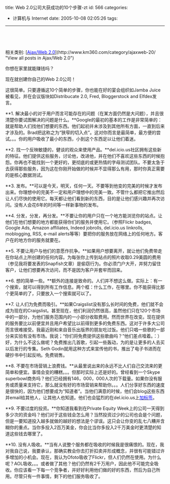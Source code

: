 title: Web 2.0公司大获成功的10个步骤-zt
id: 566
categories:
  - 计算机与 Internet
date: 2005-10-08 02:05:26
tags:
---

<div id="msgcns!9697D6160EFEBC17!275" class="bvMsg"><div>

## [<u><font color="#800080"></font></u>](http://www.km360.com/2005/09/01/web-20%e5%85%ac%e5%8f%b8%e5%a4%a7%e8%8e%b7%e6%88%90%e5%8a%9f%e7%9a%8410%e4%b8%aa%e6%ad%a5%e9%aa%a4/ "Web 2.0公司大获成功的10个步骤的永久连接") 

<div>相关类别: [<u><font color="#0000ff">Ajax/Web 2.0</font></u>](http://www.km360.com/category/ajaxweb-20/ "View all posts in Ajax/Web 2.0") </div>
<div>

你想在家里就能赚钱吗？ 

现在就创建你自己的Web 2.0公司！

这很简单。只要遵循这10个简单的步骤，你也能在好的宴会组织如Jamba Juice被看见，并在会议版块如Distribucate 2.0, Fred, Bloggerstock and Elfdex发言。

**1\. 解决最小的对于用户而言可能存在的问题（在某方面仍然是大问题），并且很清楚你要试图解决的问题是什么。**Google的最初的基本的工作是非常简单的：就是帮助人们找他们想要的东西。他们起初并未涉及到其他所有方面，一直到后来才涉及的。Brad把这称之为“狭窄的切入点”。这对你而言是最简单，最方便的尝试。。。你的用户吸收了最小的东西，小到这个东西足以让他们着迷。

**2\. 找一个反映敏捷的，健谈的观众来使用产品。**del.icio.us社区拥有这些新的特征。他们提供这些服务，讨论他，改进他，并在他们不喜欢这些东西的时候抱怨。你再也不能找到一个更好的，更彻底的或更热情的字母测试团队。不要太急于去获得那些服务，因为这在你刚开始做的时候并不显得那么有用，那时你真正需要的是核心数据测试。

**3\. 发布。**可以是今天，明天，任何一天。不要等到他变的完美的时候才发布出来。你理想中的完美不一定和用户理想中的完美一致。不管什么都把它推出然后让人们尽快的使用它。每天都让他们看到新的东西，目的是让他们感兴趣并再次访问。没有人会花6年的时间等一样新事物的发布。

**4\. 分发，分发，再分发。**不要让你的用户只在一个地方能浏览你的站点。让他们在他们想要的地方都能获得你们的服务并使用它。（参照Flickr badges, Google Ads, Amazon
affiliates, Indeed jobrolls, del.icio.us linkrolls, moblogging, RSS,
e-mail alerts等等）要把你的服务放在网络上的任何地方。客户在的地方你的服务就要在。

**5\. 不要让用户与他们的意愿作抗争。**如果用户想要离开，就让他们免费带走在你站点上所创建的任何内容。为每张你上传到站点的照片收取0.29美圆的费用（参见我将要发表的Snapfish文章）是偷窃行为。你必须门户大开，并努力留住客户，让他们想要再次访问，而不是因为客户并套牢而回来。

**6\. 想的简单一些。**额外的连接是致命的。人们并不想这么做。实际上：有一个搜索，就可以得到所有工作信息。两个框：什么工作，在哪里。你不能获得比那个更简单的了，只要放入一个搜索就可以了。

**7\. 让人们为免费而吸引。**如果Craigslist没有那么长时间的免费，他们就不会成为现在的Craigslist。甚至现在，他们利润仍然很高，虽然他们只在120个市场中的一部分，为他们服务范围内的一小部分收取费用。然而世界在改变。现在提供的服务要比以前便宜并且用户希望比以前得到更多的免费东西。这对于许多大公司而言很难接受。我最近刚和来自音乐出版界的朋友吃过饭。他们只唱一些歌的一部分来实验有没有市场。我说；“你们将免费提供这些歌曲吗？”他们差点噎着。：）好，为什么不这么做呢？免费推出几首歌，引起一些轰动，为的是让更多的人去买以后发行的专集。Seth Godin就用这种方式来宣传他的书，推出了电子书进而在硬抄书中引起反响。免费销售。

**8\. 不要在市场营销上浪费钱。**从最里说出来的永远不比人们自己交流来的更简单和便宜。事情会变的糟糕。。。但那时实际上还是好的。曾经看到一个Skype
superbowl商务吗？他们已经拥有146，000，000人次的下载量。如果你没有服务或质量来支持它，那么就没有好的市场营销来帮助你。。。人们分享好东西的速度是很快的，因为他们想要成为“知道者”。当他们满意的时候，他们会blog这些东西并email给其他人，让其他人也知道。他们也会猛烈的在del.icio.us上[<u><font color="#0000ff">加标签</font></u>](http://del.icio.us/popular/)。

**9\. 不要过度的投资。**你知道我看到在Private Equity Week上的公司一天得到多少次的资金吗？他们对于这些钱会怎么用？当然投资过少的公司也会是个问题，但是一要知道投入越多就做的越好的想法是个谬误。这只会让你变的乱七八糟并含糊你的重点。当你多投入2百万美金，你会比当你多投入2千万美金时更清楚的知道这些钱去哪里了。

**10\. 没有人吸收。**当有人说整个服务都在吸收的时候我是很痛恨的。现在，我对我自己说，我要承认，那确实教会你去打折扣卖并形成概念，并很有可能错过许多增加的小机会。现在，我认为Ofoto吸收了Flickr，但人们仍然在使用。为什么呢？AOL吸收。。。或者做了其他？他们仍然有2千万用户，因此他不可能完全吸收。你应该看一下每一个竞争者，并好好利用他们做的好的东西，然后为自己所用。尽管只有一件事情，剩下的他们服务吸收了。
</div></div></div>